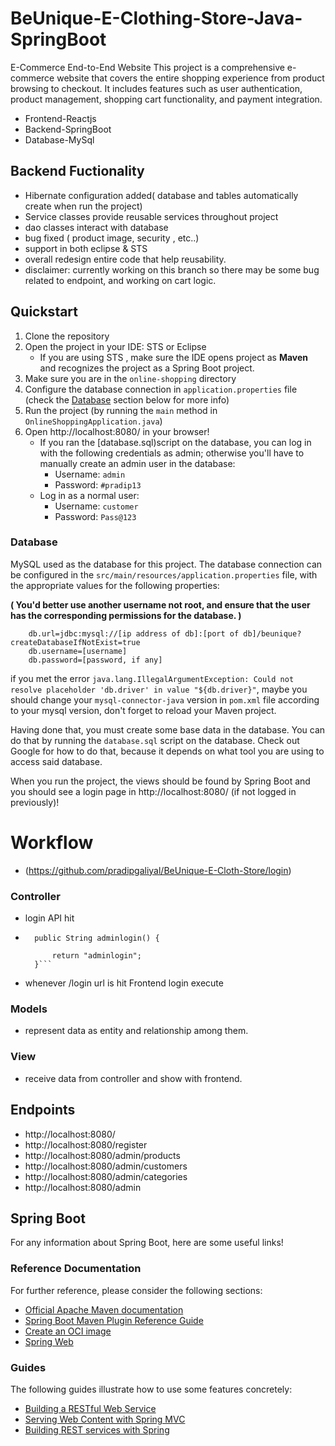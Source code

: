 # BeUnique-E-Clothing-Store-Java-SpringBoot
E-Commerce End-to-End Website
This project is a comprehensive e-commerce website that covers the entire shopping experience from product browsing to checkout. 
It includes features such as user authentication, product management, shopping cart functionality, and payment integration.

* Frontend-Reactjs
* Backend-SpringBoot
* Database-MySql
  
## Backend Fuctionality
- Hibernate configuration added( database and tables automatically create when run the project)
- Service classes provide reusable services throughout project
- dao classes interact with database 
- bug fixed ( product image, security , etc..)
- support in both eclipse & STS
- overall redesign entire code that help reusability. 
- disclaimer: currently working on this branch so there may be some bug related to endpoint, and working on cart logic.
  
## Quickstart

1. Clone the repository
2. Open the project in your IDE: STS or  Eclipse
    * If you are using STS , make sure the IDE opens project as **Maven** and recognizes the project as a Spring Boot project. 
3. Make sure you are in the `online-shopping` directory
4. Configure the database connection in `application.properties` file (check the [Database](#database) section below for more info)
5. Run the project (by running the `main` method in `OnlineShoppingApplication.java`)
6. Open http://localhost:8080/ in your browser!
   * If you ran the [database.sql)script on the database, you can log in with the following credentials as admin; otherwise you'll have to manually create an admin user in the database:
     * Username: `admin`
     * Password: `#pradip13`
   * Log in as a normal user:
     * Username: `customer`
     * Password: `Pass@123`

### Database

MySQL  used as the database for this project. The database connection can be configured in the `src/main/resources/application.properties` file, with the appropriate values for the following properties:

**( You'd better use another username not root, and ensure that the user has the corresponding permissions for the database. )**

```properties
    db.url=jdbc:mysql://[ip address of db]:[port of db]/beunique?createDatabaseIfNotExist=true
    db.username=[username]
    db.password=[password, if any]
```

if you met the error `java.lang.IllegalArgumentException: Could not resolve placeholder 'db.driver' in value "${db.driver}"`, maybe you should change your `mysql-connector-java` version in `pom.xml` file according to your mysql version, don't forget to reload your Maven project.

Having done that, you must create some base data in the database. You can do that by running the `database.sql` script on the database. Check out Google for how to do that, because it depends on what tool you are using to access said database. 




When you run the project, the views should be found by Spring Boot and you should see a login page in http://localhost:8080/ (if not logged in previously)!


# Workflow
- (https://github.com/pradipgaliyal/BeUnique-E-Cloth-Store/login)
### Controller
- login API hit
- ``` @GetMapping("login")
	public String adminlogin() {
		
		return "adminlogin";
	}```
- whenever /login url is hit Frontend login execute
### Models
- represent data as entity and relationship among them.

### View
- receive data from controller and show with frontend.

## Endpoints
- http://localhost:8080/
- http://localhost:8080/register
- http://localhost:8080/admin/products
- http://localhost:8080/admin/customers
- http://localhost:8080/admin/categories
- http://localhost:8080/admin


## Spring Boot

For any information about Spring Boot, here are some useful links!

### Reference Documentation
For further reference, please consider the following sections:

* [Official Apache Maven documentation](https://maven.apache.org/guides/index.html)
* [Spring Boot Maven Plugin Reference Guide](https://docs.spring.io/spring-boot/docs/2.6.4/maven-plugin/reference/html/)
* [Create an OCI image](https://docs.spring.io/spring-boot/docs/2.6.4/maven-plugin/reference/html/#build-image)
* [Spring Web](https://docs.spring.io/spring-boot/docs/2.6.4/reference/htmlsingle/#boot-features-developing-web-applications)

### Guides
The following guides illustrate how to use some features concretely:

* [Building a RESTful Web Service](https://spring.io/guides/gs/rest-service/)
* [Serving Web Content with Spring MVC](https://spring.io/guides/gs/serving-web-content/)
* [Building REST services with Spring](https://spring.io/guides/tutorials/bookmarks/)


